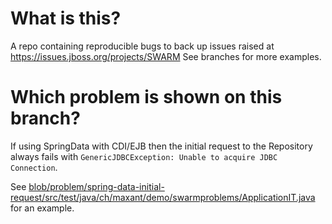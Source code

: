 # What is this?
A repo containing reproducible bugs to back up issues raised at https://issues.jboss.org/projects/SWARM
See branches for more examples.

# Which problem is shown on this branch?

If using SpringData with CDI/EJB then the initial request to the Repository always fails with `GenericJDBCException: Unable to acquire JDBC Connection`.

See [blob/problem/spring-data-initial-request/src/test/java/ch/maxant/demo/swarmproblems/ApplicationIT.java](ApplicationIT.java) for an example.

